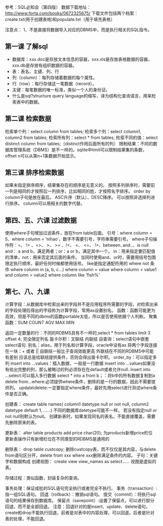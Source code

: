 参考：SQL必知会（第四版）
数据下载地址：http://www.forta.com/books/0672325675/
下载文件包括两个档案：create.txt(用于创建表格)和populate.txt（用于填充表格）

注意点：
1、不是直接将数据导入对应的DBMS中，而是执行相关的SQL指令。

## 第一课 了解sql
* 数据库：xxx.doc是存放文本信息的容器，xxx.xls是存放表格数据的容器，xxx.db是存放有组织数据的容器。
* 表：表名、主键、列、行
* 列（column）：每列存储着数据的每个属性。
* 行（row）：每行存储这一笔数据（record）。
* 主键：每笔数据的唯一标准，类似一个人的身份证。
* 什么是sql?structure query language的缩写，译为结构化查询语言，用来检索表中的数据。

## 第二课 检索数据
检索单个列：select column from tables;
检索多个列：select column1, column2 from tables;
检索所有列：select * from tables;
检索不同的值：select distinct column from tables;（distinct作用后面所有的列）
限制结果：不同的数据库管理系统（DBMS）是不一样的。sqlite中limit可以限制结果集的条数，offset n可以从第n+1条数据开始显示。

## 第三课 排序检索数据
如果未指定排序顺序，结果集存在的顺序是无意义的。
按照多列排序时，需要前一列是相同的才按照后一列排序，比如相同的姓，才按照名字排序。
order by column子句是放在最后。
ASC升序（默认）、DESC降序。
可以按照非选择列进行排序。
column可以用相关的数字代替。

## 第四、五、六课 过滤数据
使用where子句增加过滤条件，放在from table后面。
引号：where column = 5、where column = ‘nihao’，数字不需要引号，字符串需要引号。
where子句操作符：=、 != 、<>、 >、 >= 、!<、 <、 <=、 !>、between..and..、is null
and： a and b，满足两者；or：a or b，满足其中一个。
in：用来指定要匹配值的清单，not：用来否定其后面的条件。
当同时使用and、or时，需要用括号包围限定执行顺序，最好任何时候都使用括号。
like是指定通配符用的
where not 条件
where column in (a, b, c...)
where column = value
where column < value1 and column > value2
where column like 'fish%'

## 第七、八、九课 
计算字段：从数据库中检索出来的字段并不是应用程序所需要的字段，对检索出来的字段处理后得出的字段称为计算字段，常用as设置别名。
函数：函数可能更为高效，但是不同的dbms的函数portable太低，所以是否使用依据个人判断。
聚集函数：SUM COUNT AGV MAX MIN

















返回一定数量的行：不同的RDBMS具有不一样的,select * from tables limit 3 offset 4;
完全限定列名
笛卡尔积：叉联结
内联结
自查询：select语句中嵌套select语句.
别名：alias，用于列名和计算字段，oracle中没有as
将两个字段连接在一块：+ 或者 ||
自联结一般比子查询效能更高
外联结在不同的RDBMS中可能有差别
应该总是给联结提供条件，否则会得出笛卡尔积。
order_by：可以指定多列
insert into ...values：插入数据，一般是一行数据
insert into ...values如果没有给出完整的列，那么被略过的列必须存在在default或者允许null.
insert into ...select:可以插入多行数据
select * into a from b；：将b中的所有数据复制到a
delete from...where:必须提供where条件，删除的是一行的数据，因此不需要提供列。
update\delete:一定要指定where条件，最好先用select进行测试where条件是否正确。

创建表：
create table names(
    column1  datetype  null or not null,
    column2  datetype  default 1,
    ......)
不同的数据库datetype可能不一样。
若没有指定null or not null则默认为null。
创建新表时，如果发现同名的表名，不能直接覆盖，需要先删除原来的表。

更新表：
alter table products add price char(20);
为products新增price栏位
更新表操作只有新增栏位在不同类型的RDBMS是通用的

删除表：
drop table custcopy;
删除custcopy表，而不仅仅是其内容，与delete from语句区分开，delete from xxx where xxx删除满足条件的内容。
子句：关键字和数据构成
创建视图：
create view view_names as select......
视图是虚拟的表。

存储过程：类似函数，封装复杂的查询。

事务处理：保证成批的SQL语句完全执行或者完全不执行。
事务（transaction）:指一组SQL语句。
回退（rollback）：撤销sql语句。
提交（commit）：将执行sql语句的结果保存到数据库。
保留点（savepoint）:设置了保留点，可以进行部分回退，而不是全部回退。
注意：回退针对的是insert、update、delete语句，create和drop不能执行回退，前者是对表中的内容处理，可以回退，后者是针对表的处理，不能回退。


    








